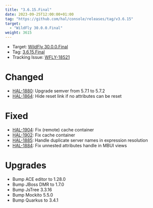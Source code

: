 ```yaml
---
title: "3.6.15.Final"
date: 2023-09-25T12:00:00+01:00
tag: "https://github.com/hal/console/releases/tag/v3.6.15"
target: 
  - "WildFly 30.0.0.Final"
weight: 3615
---
```

- Target: [WildFly 30.0.0.Final](https://www.wildfly.org/news/2023/10/18/WildFly30-Released/)
- Tag: [3.6.15.Final](https://github.com/hal/console/releases/tag/v3.6.15)
- Tracking Issue: [WFLY-18521](https://issues.redhat.com/browse/WFLY-18521)

# Changed

- [HAL-1880](https://issues.redhat.com/browse/HAL-1880): Upgrade semver from 5.7.1 to 5.7.2
- [HAL-1864](https://issues.redhat.com/browse/HAL-1864): Hide reset link if no attributes can be reset

# Fixed

- [HAL-1904](https://issues.redhat.com/browse/HAL-1904): Fix (remote) cache container
- [HAL-1902](https://issues.redhat.com/browse/HAL-1902): Fix cache container
- [HAL-1885](https://issues.redhat.com/browse/HAL-1885): Handle duplicate server names in expression resolution
- [HAL-1884](https://issues.redhat.com/browse/HAL-1884): Fix unnested attributes handle in MBUI views

# Upgrades

- Bump ACE editor to 1.28.0
- Bump JBoss DMR to 1.7.0
- Bump JsTree 3.3.16
- Bump Mockito 5.5.0
- Bump Quarkus to 3.4.1
